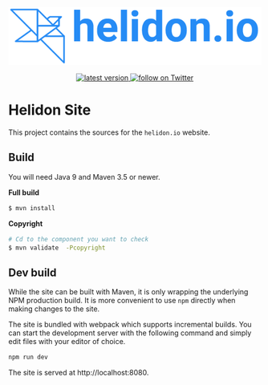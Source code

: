 <p align="center">
    <img src="./etc/images/Primary_logo_blue.png">
</p>
<p align="center">
    <a href="https://github.com/oracle/helidon-site/issues">
        <img src="https://img.shields.io/github/issues/oracle/helidon-site.svg" alt="latest version">
    </a>
    <a href="https://twitter.com/intent/follow?screen_name=helidon_project">
        <img src="https://img.shields.io/twitter/follow/helidon_project.svg?style=social&logo=twitter" alt="follow on Twitter">
    </a>
</p>

# Helidon Site

This project contains the sources for the `helidon.io` website.

## Build

You will need Java 9 and Maven 3.5 or newer.

**Full build**
```bash
$ mvn install
```

**Copyright**

```bash
# Cd to the component you want to check
$ mvn validate  -Pcopyright
```

## Dev build

While the site can be built with Maven, it is only wrapping the underlying NPM
 production build. It is more convenient to use `npm` directly when making changes
 to the site.

The site is bundled with webpack which supports incremental builds. You can start
 the development server with the following command and simply edit files with
 your editor of choice.

```bash
npm run dev
```

The site is served at http://localhost:8080.
